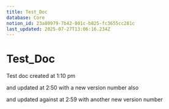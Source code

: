 ```yaml
---
title: Test_Doc
database: Core
notion_id: 23a80979-7b42-801c-b825-fc3655cc281c
last_updated: 2025-07-27T13:06:16.234Z
---
```


# Test_Doc


Test doc created at 1:10 pm


and updated at 2:50 with a new version number also


and updated against at 2:59 with another new version number

